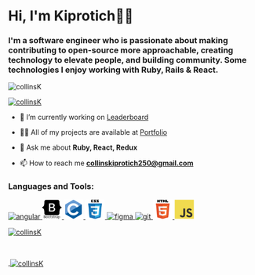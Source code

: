

# Hi, I'm Kiprotich👋🏾


### I'm a software engineer who is passionate about making contributing to open-source more approachable, creating technology to elevate people, and building community. Some technologies I enjoy working with Ruby, Rails & React.

<p align="left"> <img src="https://komarev.com/ghpvc/?username=collins-kiprotich&label=Profile%20views&color=0e75b6&style=flat" alt="collinsK" /> </p>

<p align="left"> <a href="https://github.com/ryo-ma/github-profile-trophy"><img src="https://github-profile-trophy.vercel.app/?username=collins-kiprotich" alt="collinsK" /></a> </p>


- 🔭 I’m currently working on [Leaderboard](https://github.com/collins-kiprotich/Leaderboard)

- 👨‍💻 All of my projects are available at [Portfolio](https://collins-kiprotich.github.io/portfolio/)

- 💬 Ask me about **Ruby, React, Redux**

- 📫 How to reach me **collinskiprotich250@gmail.com**

<h3 align="left">Languages and Tools:</h3>
<p align="left"> <a href="https://angular.io" target="_blank" rel="noreferrer"> <img src="https://angular.io/assets/images/logos/angular/angular.svg" alt="angular" width="40" height="40"/> </a> <a href="https://getbootstrap.com" target="_blank" rel="noreferrer"> <img src="https://raw.githubusercontent.com/devicons/devicon/master/icons/bootstrap/bootstrap-plain-wordmark.svg" alt="bootstrap" width="40" height="40"/> </a> <a href="https://www.cprogramming.com/" target="_blank" rel="noreferrer"> <img src="https://raw.githubusercontent.com/devicons/devicon/master/icons/c/c-original.svg" alt="c" width="40" height="40"/> </a> <a href="https://www.w3schools.com/css/" target="_blank" rel="noreferrer"> <img src="https://raw.githubusercontent.com/devicons/devicon/master/icons/css3/css3-original-wordmark.svg" alt="css3" width="40" height="40"/> </a> <a href="https://www.figma.com/" target="_blank" rel="noreferrer"> <img src="https://www.vectorlogo.zone/logos/figma/figma-icon.svg" alt="figma" width="40" height="40"/> </a> <a href="https://git-scm.com/" target="_blank" rel="noreferrer"> <img src="https://www.vectorlogo.zone/logos/git-scm/git-scm-icon.svg" alt="git" width="40" height="40"/> </a> <a href="https://www.w3.org/html/" target="_blank" rel="noreferrer"> <img src="https://raw.githubusercontent.com/devicons/devicon/master/icons/html5/html5-original-wordmark.svg" alt="html5" width="40" height="40"/> </a> <a href="https://www.java.com" target="_blank" rel="noreferrer"> <img src="https://raw.githubusercontent.com/devicons/devicon/master/icons/javascript/javascript-original.svg" alt="javascript" width="40" height="40"/> </a> <a href="https://jestjs.io" target="_blank" rel="noreferrer">
  
<p><img align="center" src="https://github-readme-stats.vercel.app/api/top-langs?username=collins-kiprotich&show_icons=true&locale=en&layout=compact" alt="collinsK" /></p>
<br>
<p>&nbsp;<img align="center" src="https://github-readme-stats.vercel.app/api?username=collins-kiprotich&show_icons=true&locale=en" alt="collinsK" /></p>
<br>



